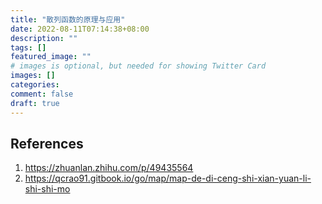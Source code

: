 ```yaml
---
title: "散列函数的原理与应用"
date: 2022-08-11T07:14:38+08:00
description: ""
tags: []
featured_image: ""
# images is optional, but needed for showing Twitter Card
images: []
categories:
comment: false
draft: true
---
```


## References

1. https://zhuanlan.zhihu.com/p/49435564
2. https://qcrao91.gitbook.io/go/map/map-de-di-ceng-shi-xian-yuan-li-shi-shi-mo